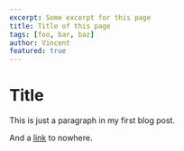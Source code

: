 ```yaml
---
excerpt: Some excerpt for this page
title: Title of this page
tags: [foo, bar, baz]
author: Vincent
featured: true
---
```


# Title

This is just a paragraph in my first blog post.

And a [link](http://nowhere.com) to nowhere.
